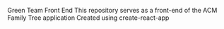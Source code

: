 Green Team Front End
This repository serves as a front-end of the ACM Family Tree application
Created using create-react-app